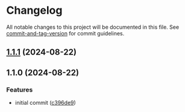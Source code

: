 # Changelog

All notable changes to this project will be documented in this file. See [commit-and-tag-version](https://github.com/absolute-version/commit-and-tag-version) for commit guidelines.

## [1.1.1](https://github.com/EazyAutodelete/logger/compare/v1.1.0...v1.1.1) (2024-08-22)

## 1.1.0 (2024-08-22)


### Features

* initial commit ([c396de9](https://github.com/EazyAutodelete/logger/commit/c396de999f2f729d3c3b57c6078ab9cd561673fa))
